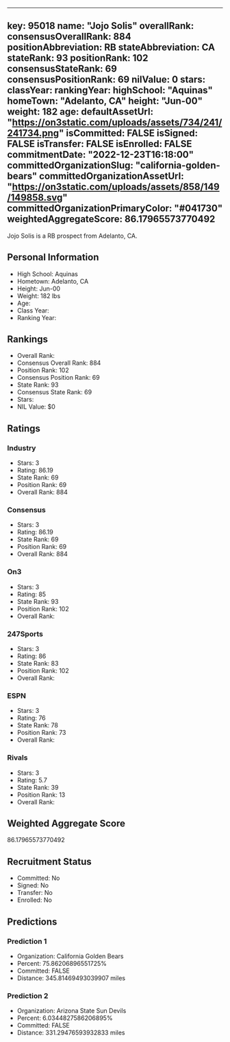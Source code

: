 ---
  key: 95018
  name: "Jojo Solis"
  overallRank: 
  consensusOverallRank: 884
  positionAbbreviation: RB
  stateAbbreviation: CA
  stateRank: 93
  positionRank: 102
  consensusStateRank: 69
  consensusPositionRank: 69
  nilValue: 0
  stars: 
  classYear: 
  rankingYear: 
  highSchool: "Aquinas"
  homeTown: "Adelanto, CA"
  height: "Jun-00"
  weight: 182
  age: 
  defaultAssetUrl: "https://on3static.com/uploads/assets/734/241/241734.png"
  isCommitted: FALSE
  isSigned: FALSE
  isTransfer: FALSE
  isEnrolled: FALSE
  commitmentDate: "2022-12-23T16:18:00"
  committedOrganizationSlug: "california-golden-bears"
  committedOrganizationAssetUrl: "https://on3static.com/uploads/assets/858/149/149858.svg"
  committedOrganizationPrimaryColor: "#041730"
  weightedAggregateScore: 86.17965573770492
  ---
  
  Jojo Solis is a RB prospect from Adelanto, CA.
  
  ## Personal Information
  - High School: Aquinas
  - Hometown: Adelanto, CA
  - Height: Jun-00
  - Weight: 182 lbs
  - Age: 
  - Class Year: 
  - Ranking Year: 
  
  ## Rankings
  - Overall Rank: 
  - Consensus Overall Rank: 884
  - Position Rank: 102
  - Consensus Position Rank: 69
  - State Rank: 93
  - Consensus State Rank: 69
  - Stars: 
  - NIL Value: $0
  
  ## Ratings
  
  ### Industry
  - Stars: 3
  - Rating: 86.19
  - State Rank: 69
  - Position Rank: 69
  - Overall Rank: 884
  
  ### Consensus
  - Stars: 3
  - Rating: 86.19
  - State Rank: 69
  - Position Rank: 69
  - Overall Rank: 884
  
  ### On3
  - Stars: 3
  - Rating: 85
  - State Rank: 93
  - Position Rank: 102
  - Overall Rank: 
  
  ### 247Sports
  - Stars: 3
  - Rating: 86
  - State Rank: 83
  - Position Rank: 102
  - Overall Rank: 
  
  ### ESPN
  - Stars: 3
  - Rating: 76
  - State Rank: 78
  - Position Rank: 73
  - Overall Rank: 
  
  ### Rivals
  - Stars: 3
  - Rating: 5.7
  - State Rank: 39
  - Position Rank: 13
  - Overall Rank: 
  
  ## Weighted Aggregate Score
  86.17965573770492
  
  ## Recruitment Status
  - Committed: No
  - Signed: No
  - Transfer: No
  - Enrolled: No
  
  
  
  ## Predictions
  
  ### Prediction 1
  - Organization: California Golden Bears
  - Percent: 75.86206896551725%
  - Committed: FALSE
  - Distance: 345.81469493039907 miles
  
  ### Prediction 2
  - Organization: Arizona State Sun Devils
  - Percent: 6.0344827586206895%
  - Committed: FALSE
  - Distance: 331.29476593932833 miles
  